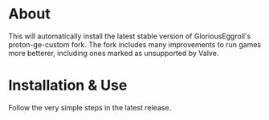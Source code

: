 # About

This will automatically install the latest stable version of GloriousEggroll's proton-ge-custom fork. The fork includes many improvements to run games more betterer, including ones marked as unsupported by Valve.

# Installation & Use

Follow the very simple steps in the latest release.
